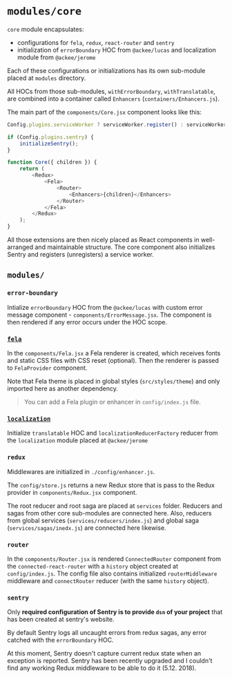 # `modules/core`

`core` module encapsulates:

-   configurations for `fela`, `redux`, `react-router` and `sentry`
-   initialization of `errorBoundary` HOC from `@ackee/lucas` and localization module from `@ackee/jerome`

Each of these configurations or initializations has its own sub-module placed at `modules` directory.

All HOCs from those sub-modules, `withErrorBoundary`, `withTranslatable`, are combined into a container called `Enhancers` (`containers/Enhancers.js`).

The main part of the `components/Core.jsx` component looks like this:

```js
Config.plugins.serviceWorker ? serviceWorker.register() : serviceWorker.unregister();

if (Config.plugins.sentry) {
    initializeSentry();
}

function Core({ children }) {
    return (
        <Redux>
            <Fela>
                <Router>
                    <Enhancers>{children}</Enhancers>
                </Router>
            </Fela>
        </Redux>
    );
}
```

All those extensions are then nicely placed as React components in well-arranged and maintainable structure.
The core component also initializes Sentry and registers (unregisters) a service worker.

## `modules/`

### `error-boundary`

Intialize `errorBoundary` HOC from the `@ackee/lucas` with custom error message component - `components/ErrorMessage.jsx`. The component is then rendered if any error occurs under the HOC scope.

### [`fela`](http://fela.js.org/)

In the `components/Fela.jsx` a Fela renderer is created,
which receives fonts and static CSS files with CSS reset (optional). Then the renderer is passed to `FelaProvider` component.

Note that Fela theme is placed in global styles (`src/styles/theme`) and only imported here as another dependency.

> You can add a Fela plugin or enhancer in `config/index.js` file.

### [`localization`](https://github.com/AckeeCZ/Foolkit/tree/master/src/modules/localization)

Initialize `translatable` HOC and `localizationReducerFactory` reducer from the `localization` module placed at `@ackee/jerome`

### `redux`

Middlewares are initialized in `./config/enhancer.js`.

The `config/store.js` returns a new Redux store that is pass to the Redux provider in `components/Redux.jsx` component.

The root reducer and root saga are placed at `services` folder. Reducers and sagas from other core sub-modules are connected here. Also, reducers from global services (`services/reducers/index.js`) and global saga (`services/sagas/inedx.js`) are connected here likewise.

### `router`

In the `components/Router.jsx` is rendered `ConnectedRouter` component from the `connected-react-router` with a `history` object created at `config/index.js`. The config file also contains initialized `routerMiddleware` middleware and `connectRouter` reducer (with the same `history` object).

### `sentry`

Only **required configuration of Sentry is to provide `dsn` of your project** that has been created at sentry's website.

By default Sentry logs all uncaught errors from redux sagas, any error catched with the `errorBoundary` HOC.

At this moment, Sentry doesn't capture current redux state when an exception is reported. Sentry has been recently upgraded and I couldn't find any working Redux middleware to be able to do it (5.12. 2018).
